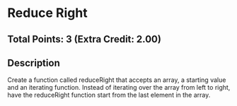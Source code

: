 # Reduce Right

## Total Points: 3 (Extra Credit: 2.00)
## Description

Create a function called reduceRight that accepts an array, a starting value and an iterating function.  Instead of iterating over the array from left to right, have the reduceRight function start from the last element in the array.
